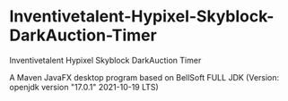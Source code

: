 # Inventivetalent-Hypixel-Skyblock-DarkAuction-Timer
Inventivetalent Hypixel Skyblock DarkAuction Timer

A Maven JavaFX desktop program based on BellSoft FULL JDK (Version: openjdk version "17.0.1" 2021-10-19 LTS)
